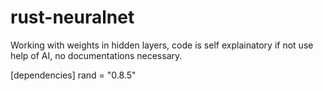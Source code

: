 # rust-neuralnet
Working with weights in hidden layers,
code is self explainatory if not use help of AI,
no documentations necessary.

[dependencies]
rand = "0.8.5"
